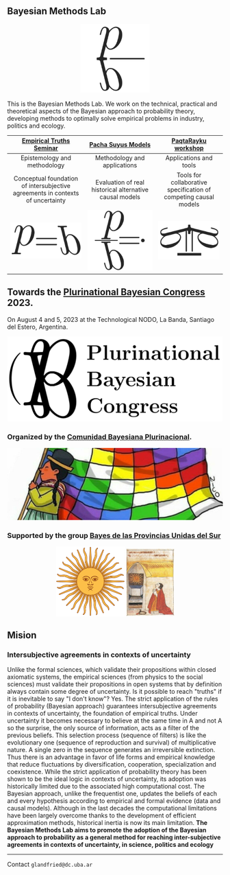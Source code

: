 ## Bayesian Methods Lab

<p align="center">
  <img src="https://raw.githubusercontent.com/glandfried/images/master/logos/blecha.png" style="width: 32%;"/>
</p>

This is the Bayesian Methods Lab.
We work on the technical, practical and theoretical aspects of the Bayesian approach to probability theory, developing methods to optimally solve empirical problems in industry, politics and ecology.

[Empirical Truths Seminar](https://MetodosBayesianos.github.io/seminario) |  [Pacha Suyus Models](https://MetodosBayesianos.github.io/modelos) | [PaqtaRayku workshop](https://MetodosBayesianos.github.io/taller)
:-------------------------:|:-------------------------:|:-------------------------:
Epistemology and methodology | Methodology and applications | Applications and tools
Conceptual foundation of intersubjective agreements in contexts of uncertainty | Evaluation of real historical alternative causal models | Tools for collaborative specification of competing causal models
[![Comunidad](https://raw.githubusercontent.com/glandfried/images/master/logos/pEQb_400.png)](https://MetodosBayesianos.github.io/seminario) | [![Comunidad](https://raw.githubusercontent.com/glandfried/images/master/logos/PdivB.png)](https://MetodosBayesianos.github.io/modelos) | [![Comunidad](https://raw.githubusercontent.com/glandfried/images/master/logos/balanza_cerca.png)](https://MetodosBayesianos.github.io/taller)

## Towards the [**Plurinational Bayesian Congress**](https://bayesdelsur.com.ar/index_en.html) 2023.

On August 4 and 5, 2023 at the Technological NODO, La Banda, Santiago del Estero, Argentina.

[![Comunidad](https://raw.githubusercontent.com/glandfried/images/master/logos/PBC.png)](https://bayesdelsur.com.ar/index_en.html)

### Organized by the [**Comunidad Bayesiana Plurinacional**](https://bayesplurinacional.github.io/en/home).

![com](https://raw.githubusercontent.com/glandfried/images/master/whipalaNico.jpeg)

### Supported by the group [**Bayes de las Provincias Unidas del Sur**](https://bayesdelasprovinciasunidasdelsur.github.io/)

<p align="center">
  <img src="https://raw.githubusercontent.com/glandfried/images/master/inti.png" style="width: 32%;"/>
  <img src="https://raw.githubusercontent.com/glandfried/images/master/pachacuteckoricancha.jpg" style="width: 22%;"/>
</p>


## Mision

### Intersubjective agreements in contexts of uncertainty

Unlike the formal sciences, which validate their propositions within closed axiomatic systems, the empirical sciences (from physics to the social sciences) must validate their propositions in open systems that by definition always contain some degree of uncertainty. Is it possible to reach "truths" if it is inevitable to say "I don't know"? Yes. The strict application of the rules of probability (Bayesian approach) guarantees intersubjective agreements in contexts of uncertainty, the foundation of empirical truths. Under uncertainty it becomes necessary to believe at the same time in A and not A so the surprise, the only source of information, acts as a filter of the previous beliefs. This selection process (sequence of filters) is like the evolutionary one (sequence of reproduction and survival) of multiplicative nature. A single zero in the sequence generates an irreversible extinction. Thus there is an advantage in favor of life forms and empirical knowledge that reduce fluctuations by diversification, cooperation, specialization and coexistence. While the strict application of probability theory has been shown to be the ideal logic in contexts of uncertainty, its adoption was historically limited due to the associated high computational cost. The Bayesian approach, unlike the frequentist one, updates the beliefs of each and every hypothesis according to empirical and formal evidence (data and causal models). Although in the last decades the computational limitations have been largely overcome thanks to the development of efficient approximation methods, historical inertia is now its main limitation. **The Bayesian Methods Lab aims to promote the adoption of the Bayesian approach to probability as a general method for reaching inter-subjective agreements in contexts of uncertainty, in science, politics and ecology**

---

Contact `glandfried@dc.uba.ar`
